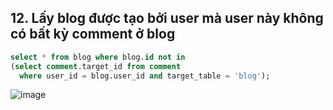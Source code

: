 ## 12. Lấy blog được tạo bởi user mà user này không có bất kỳ comment ở blog
```sql
select * from blog where blog.id not in 
(select comment.target_id from comment 
  where user_id = blog.user_id and target_table = 'blog');
```
![image](https://user-images.githubusercontent.com/40168893/42308667-75982c3c-8060-11e8-97d8-5bda4286af07.png) 